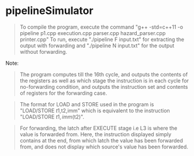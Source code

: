 # pipelineSimulator
> To compile the program, execute the command "g++ -std=c++11 -o pipeline p1.cpp execution.cpp parser.cpp hazard_parser.cpp printer.cpp" 
> To run, execute "./pipeline F input.txt" for extracting the output with forwarding and "./pipeline N input.txt" for the output without forwarding.

Note: 
> The program computes till the 16th cycle, and outputs the contents of the registers as well as which stage the instruction is in each cycle for no-forwarding condition, and outputs the instruction set and contents of registers for the forwarding case.

> The format for LOAD and STORE used in the program is "LOAD/STORE $t1,$t2,imm" which is equivalent to the instruction "LOAD/STORE $t1,imm($t2)".

> For forwarding, the latch after EXECUTE stage i.e L3 is where the value is forwarded from. Here, the instruction displayed simply contains at the end, from which latch the value has been forwarded from, and does not display which source's value has been forwarded.
